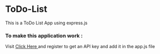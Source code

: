 # ToDo-List
This is a ToDo List App using express.js


<h3>To make this application work : </h3>
Visit <a href = "https://openweathermap.org/api ", target="_blank" > Click Here </a> 
and register to get an API key and add it in the app.js file
